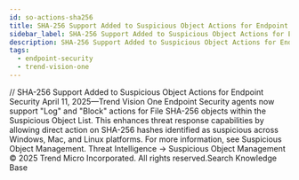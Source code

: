 ```yaml
---
id: so-actions-sha256
title: SHA-256 Support Added to Suspicious Object Actions for Endpoint Security
sidebar_label: SHA-256 Support Added to Suspicious Object Actions for Endpoint Security
description: SHA-256 Support Added to Suspicious Object Actions for Endpoint Security
tags:
  - endpoint-security
  - trend-vision-one
---
```


/*<![CDATA[*/ $('#title').html($('meta[name=map-description]').attr('content')); /*]]>*/ SHA-256 Support Added to Suspicious Object Actions for Endpoint Security April 11, 2025—Trend Vision One Endpoint Security agents now support "Log" and "Block" actions for File SHA-256 objects within the Suspicious Object List. This enhances threat response capabilities by allowing direct action on SHA-256 hashes identified as suspicious across Windows, Mac, and Linux platforms. For more information, see Suspicious Object Management. Threat Intelligence → Suspicious Object Management © 2025 Trend Micro Incorporated. All rights reserved.Search Knowledge Base